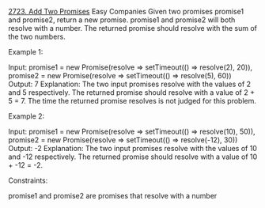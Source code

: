 [2723. Add Two Promises](https://leetcode.com/problems/add-two-promises?envType=study-plan-v2&envId=30-days-of-javascript)
Easy
Companies
Given two promises promise1 and promise2, return a new promise. promise1 and promise2 will both resolve with a number. The returned promise should resolve with the sum of the two numbers.

Example 1:

Input:
promise1 = new Promise(resolve => setTimeout(() => resolve(2), 20)),
promise2 = new Promise(resolve => setTimeout(() => resolve(5), 60))
Output: 7
Explanation: The two input promises resolve with the values of 2 and 5 respectively. The returned promise should resolve with a value of 2 + 5 = 7. The time the returned promise resolves is not judged for this problem.

Example 2:

Input:
promise1 = new Promise(resolve => setTimeout(() => resolve(10), 50)),
promise2 = new Promise(resolve => setTimeout(() => resolve(-12), 30))
Output: -2
Explanation: The two input promises resolve with the values of 10 and -12 respectively. The returned promise should resolve with a value of 10 + -12 = -2.

Constraints:

promise1 and promise2 are promises that resolve with a number

